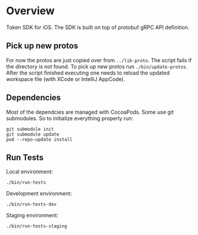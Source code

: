 Overview
========

Token SDK for iOS. The SDK is built on top of protobuf gRPC API definition.

Pick up new protos
------------------

For now the protos are just copied over from `../lib-proto`. The script fails if the directory is not found. To pick up new protos run `./bin/update-protos`. After the script finished executing one needs to reload the updated workspace file (with XCode or IntelliJ AppCode).

Dependencies
------------

Most of the dependcies are managed with CocoaPods. Some use git submodules. So to initialize everything properly run:

```
git submodule init
git submodule update
pod --repo-update install
```

Run Tests
---------

Local environment:

```
./bin/run-tests
```

Development environment:

```
./bin/run-tests-dev
```

Staging environment:

```
./bin/run-tests-staging
```